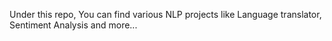 Under this repo, You can find various NLP projects like Language translator, Sentiment Analysis and more...

